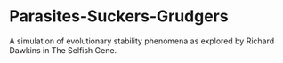 # Parasites-Suckers-Grudgers
A simulation of evolutionary stability phenomena as explored by Richard Dawkins in The Selfish Gene.

<!-- Explanation, how to use, observations, next steps -->
<!-- Incomplete -->
